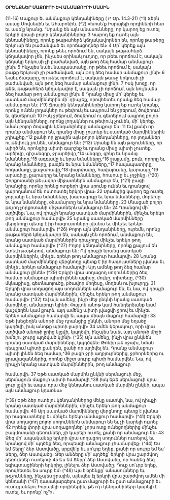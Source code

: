 
#### ՕՐԵՆՔՆԵՐ ՄԱՔՈՒՐԻ ԵՎ ԱՆՄԱՔՈՒՐԻ ՄԱՍԻՆ

(11-16)
Մաքուր եւ անմաքուր կենդանիները
( Բ Օր. 14.3-21)
(^1) Տերն ասաց Մովսեսին եւ Ահարոնին. (^2) «Խոսե՛ք Իսրայելի որդիների հետ եւ ասե՛ք նրանց. “Սրանք են այն
անասունները, որ կարող եք ուտել երկրի վրայի բոլոր կենդանիներից։ 3 Կարող եք ուտել այն կենդանիները, որոնք
թաթահերձ կճղակավորներ են, որոնց թաթերը երկուսի են բաժանված եւ որոճացողներ են։ 4 Մի՛ կերեք այն
կենդանիները, որոնք թեեւ որոճում են, սակայն թաթահերձ կճղակավոր չեն, ինչպես օրինակ ուղտը, որ թեեւ որոճում է,
սակայն կճղակը երկուսի չի բաժանված, այն թող ձեզ համար անմաքուր լինի։ 5 Ինչպես նաեւ նապաստակը, որ թեեւ
որոճում է, սակայն թաթը երկուսի չի բաժանված, այն թող ձեզ համար անմաքուր լինի։ 6 Նաեւ ճագարը, որ թեեւ որոճում
է, սակայն թաթը երկուսի չի բաժանված, այն թող ձեզ համար անմաքուր լինի։ 7 Իսկ խոզը, որ թեեւ թաթահերձ
կճղակավոր է, սակայն չի որոճում, այն նույնպես ձեզ համար թող անմաքուր լինի։ 8 Դրանց միսը մի՛ կերեք եւ սատկած
մարմիններին մի՛ դիպչեք, որովհետեւ դրանք ձեզ համար անմաքուր են։
(^9) Ջրային կենդանիներից կարող եք ուտել նրանք, որոնք ունեն լողակներ ու թեփուկ եւ ապրում են ջրերում, ծովերում
եւ գետերում։ 10 Իսկ ջրերում, ծովերում ու գետերում ապրող բոլոր այն կենդանիները, որոնք լողակներ ու թեփուկ չունեն,
մի՛ կերեք. նման բոլոր ծովային կենդանիները անմաքուր են։ 11 Եվ քանի որ դրանք անմաքուր են, դրանց միսը չուտեք եւ
սատկած մարմիններին չդիպչեք,^12 քանի որ ջրային այն բոլոր կենդանիները, որ լողակներ ու թեփուկ չունեն, անմաքուր
են։
(^13) Սրանք են այն թռչունները, որ պիղծ են, որոնցից պիտի գարշեք եւ դրանց միսը պիտի չուտեք. արծիվը, գիշանգղը,
ջրարծիվը,^14 անգղը, ցինը եւ նրանց նմանները,^15 ագռավը եւ նրա նմանները,^16 ջայլամը, բուն, որորը եւ նրանց նմանները,
բազեն եւ նրա նմանները,^17 հավապատիրը, հողամաղը, քաջահավը,^18 փարփարը, հավալուսնը, կարապը,^19 արագիլը,
քարադրը եւ նրանց նմանները, հոպոպը եւ չղջիկը։
(^20) Չորքոտանի թեւավոր միջատներն անմաքուր են, (^21) բացի նրանցից, որոնք իրենց ոտքերի վրա սրունք ունեն եւ
դրանցով կարողանում են ոստոստել երկրի վրա։ 22 Սրանցից կարող եք ուտել ջորյակը եւ նրա նմանները, խարագուլը եւ
նրա նմանները, մորեխը եւ նրա նմանները, օձամարտը եւ նրա նմանները։ 23 Մնացած բոլոր թռչող չորքոտանի
միջատներն անմաքուր են։ 24 Դրանցով մի՛ պղծվեք։ Նա, ով դիպչի նրանց սատկած մարմիններին, մինչեւ երեկո թող
անմաքուր համարվի։ 25 Նրանց սատկած մարմինները վերցնողը պետք է իր հագուստները լվանա եւ մինչեւ երեկո
անմաքուր համարվի։
(^26) Բոլոր այն կենդանիները, ուրեմն, որոնք թաթահերձ կճղակավոր են, սակայն չեն որոճում, անմաքուր են, նրանց
սատկած մարմիններին դիպչողը մինչեւ երեկո թող անմաքուր համարվի։
(^27) Բոլոր կենդանիները, որոնք քայլում են ետեւի թաթերով, անմաքուր են։ Ով դիպչի նրանց սատկած մարմիններին,
մինչեւ երեկո թող անմաքուր համարվի։ 28 Նրանց սատկած մարմինները վերցնողը պետք է իր հագուստները լվանա եւ
մինչեւ երեկո անմաքուր համարվի։ Այդ ամենը թող ձեզ համար անմաքուր լինեն։
(^29) Երկրի վրա սողացող սողուններից ձեզ համար անմաքուր պիտի լինեն աքիսը, մուկը, տիտեռը, (^30) մկնաքիսը,
գետնառյուծը, բծավոր մողեսը, մողեսն ու խլուրդը։ 31 Երկրի վրա սողացող այս սողուններն անմաքուր են, եւ նա, ով
դիպչի նրանց սատկած մարմիններին, մինչեւ երեկո թող անմաքուր համարվի։
(^32) Եվ այն ամենը, ինչի մեջ ընկնի նրանց սատկած մարմինը, անմաքուր կլինի։ Փայտե անոթ կամ հանդերձանք կամ
կաշվեղեն կամ քուրձ. այդ ամենը պիտի լվացվի ջրով եւ մինչեւ երեկո անմաքուր համարվի եւ ապա միայն մաքուր
համարվի։ 33 Եթե խեցեղեն անոթի մեջ դրանցից ընկնի, անոթի մեջ եղածը կպղծվի, իսկ անոթը պիտի ջարդվի։ 34 Ամեն
կերակուր, որի վրա պղծված անոթի ջրից կլցվի, կպղծվի, ինչպես նաեւ այդ անոթի միջի խմելու ջուրը պղծված կլինի։
(^35) Այն ամենը, ինչի վրա ընկնեն դրանց սատկած մարմինները, կպղծվեն։ Թոնիր թե օջախ, նման դեպքում պիտի քանդեն,
քանի որ պղծվել են։ Դրանք անմաքուր պիտի լինեն ձեզ համար,^36 բացի ջրի աղբյուրներից, ջրհորներից ու
ջրավազաններից, որոնք միշտ սուրբ պիտի համարվեն։ Նա, ով դիպչի նրանց սատկած մարմիններին, թող անմաքուր


համարվի։ 37 Եթե սատկած մարմին ընկնի սերմացուի մեջ, սերմացուն մաքուր պիտի համարվի,^38 իսկ եթե սերմացուի
վրա ջուր լցվի եւ ապա դրա մեջ կենդանու սատկած մարմին ընկնի, ապա այն անմաքուր կդառնա։

(^39) Եթե ձեր ուտելու կենդանիներից մեկը սատկի, նա, ով դիպչի նրանց սատկած մարմիններին, մինչեւ երեկո թող
անմաքուր համարվի։ 40 Այդ սատկած մարմինները վերցնողը պետք է լվանա իր հագուստները եւ մինչեւ երեկո անմաքուր
համարվի։
(^41) Երկրի վրա սողացող բոլոր սողուններն անմաքուր են եւ չի կարելի ուտել։ 42 Իրենց փորի վրա սողացողներ՝ չորս
ոտք ունեցողներից մինչեւ բազմոտանի զեռուններ, չի կարելի ուտել, քանի որ անմաքուր են։ 43 Ձեզ մի՛ ապականեք երկրի
վրա սողացող սողուններ ուտելով, եւ նրանցով մի՛ պղծեք ձեզ, որպեսզի անմաքուր չհամարվեք։
(^44) Ես եմ Տերը՝ ձեր Աստվածը, սրբվե՛ք եւ սո՛ւրբ եղեք, քանի որ սուրբ եմ ես՝ Տերը, ձեր Աստվածը։ Ձեր անձերը մի՛
պղծեք՝ երկրի վրա շարժվող զեռուններ ուտելով։ 45 Ես եմ Տերը՝ ձեր Աստվածը, որ հանեց ձեզ եգիպտացիների երկրից,
լինելու ձեր Աստվածը։ Դուք սո՛ւրբ եղեք, որովհետեւ ես սուրբ եմ։
(^46) Այս է օրենքը՝ անասունները եւ թռչունները, ինչպես ջրային, այնպես էլ երկրի վրա շարժվող ամեն մի կենդանի
(^47) դասակարգելու ըստ մաքուրի եւ ըստ անմաքուրի եւ ուսուցանելու Իսրայելի որդիներին, թե ո՛ր կենդանիները կարելի է
ուտել, եւ որոնք՝ ոչ”»։
